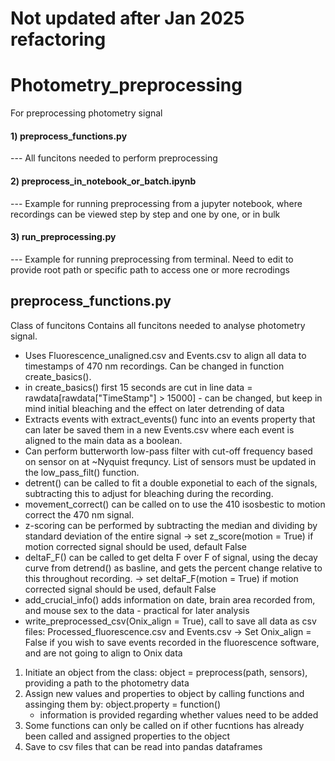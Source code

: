 # Not updated after Jan 2025 refactoring 

# Photometry_preprocessing
 For preprocessing photometry signal
 #### 1) preprocess_functions.py 
 --- All funcitons needed to perform preprocessing
 #### 2) preprocess_in_notebook_or_batch.ipynb 
 --- Example for running preprocessing from a jupyter notebook, where recordings can be viewed step by step and one by one, or in bulk
 #### 3) run_preprocessing.py
  --- Example for running preprocessing from terminal. Need to edit to provide root path or specific path to access one or more recrodings
  

## preprocess_functions.py
  Class of funcitons 
  Contains all funcitons needed to analyse photometry signal.
  - Uses Fluorescence_unaligned.csv and Events.csv to align all data to timestamps of 470 nm recordings. Can be changed in function create_basics().
  - in create_basics() first 15 seconds are cut in line data = rawdata[rawdata["TimeStamp"] > 15000]  - can be changed, but keep in mind initial bleaching and the effect on later detrending of data
  - Extracts events with extract_events() func into an events property that can later be saved them in a new Events.csv where each event is aligned to the main data as a boolean.
  - Can perform butterworth low-pass filter with cut-off frequency based on sensor on at ~Nyquist frequncy. List of sensors must be updated in the low_pass_filt() function.
  - detrent() can be called to fit a double exponetial to each of the signals, subtracting this to adjust for bleaching during the recording.
  - movement_correct() can be called on to use the 410 isosbestic to motion correct the 470 nm signal.
  - z-scoring can be performed by subtracting the median and dividing by standard deviation of the entire signal 
    -> set z_score(motion = True) if motion corrected signal should be used, default False
  - deltaF_F() can be called to get delta F over F of  signal, using the decay curve from detrend() as basline, and gets the percent change relative to this throughout recording.
    -> set deltaF_F(motion = True) if motion corrected signal should be used, default False
  - add_crucial_info() adds information on date, brain area recorded from, and mouse sex to the data - practical for later analysis
  - write_preprocessed_csv(Onix_align = True), call to save all data as csv files: Processed_fluorescence.csv and Events.csv
    -> Set Onix_align = False if you wish to save events recorded in the fluorescence software, and are not going to align to Onix data
    

  1) Initiate an object from the class: object = preprocess(path, sensors), providing a path to the photometry data
  2) Assign new values and properties to object by calling functions and assinging them by: object.property = function()
      - information is provided regarding whether values need to be added
  3) Some functions can only be called on if other fucntions has already been called and assigned properties to the object
  4) Save to csv files that can be read into pandas dataframes
     
